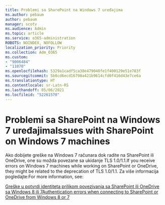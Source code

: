 ```yaml
---
title: Problemi sa SharePoint na Windows 7 uređajima
ms.author: pebaum
author: pebaum
manager: scotv
ms.audience: Admin
ms.topic: article
ms.service: o365-administration
ROBOTS: NOINDEX, NOFOLLOW
localization_priority: Priority
ms.collection: Adm_O365
ms.custom:
- "9006484"
- "11070"
ms.openlocfilehash: 5329a1cadf5ca38e479040fe1f400129e51e783f
ms.sourcegitcommit: 5b0cd6ecd16798a421b9614cfd0f416d43e7ce6a
ms.translationtype: HT
ms.contentlocale: sr-Latn-RS
ms.lasthandoff: 05/06/2021
ms.locfileid: "52261570"
---
```

# <a name="issues-with-sharepoint-on-windows-7-machines"></a><span data-ttu-id="38516-102">Problemi sa SharePoint na Windows 7 uređajima</span><span class="sxs-lookup"><span data-stu-id="38516-102">Issues with SharePoint on Windows 7 machines</span></span>

<span data-ttu-id="38516-103">Ako dobijete greške na Windows 7 računara dok radite na SharePoint ili OneDrive, one su možda povezane sa ukidanje TLS 1.0/1.1.</span><span class="sxs-lookup"><span data-stu-id="38516-103">If you receive errors on Windows 7 machines while working on SharePoint or OneDrive, they might be related to the deprecation of TLS 1.0/1.1.</span></span> <span data-ttu-id="38516-104">Za više informacija pogledajte:</span><span class="sxs-lookup"><span data-stu-id="38516-104">For more information, see:</span></span>

[<span data-ttu-id="38516-105">Greške u potvrdi identiteta prilikom povezivanja sa SharePoint ili OneDrive sa Windows 8 ili 7</span><span class="sxs-lookup"><span data-stu-id="38516-105">Authentication errors when connecting to SharePoint or OneDrive from Windows 8 or 7</span></span>](https://docs.microsoft.com/sharepoint/troubleshoot/administration/authentication-errors-windows7)



